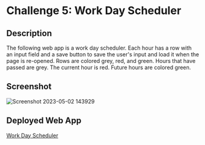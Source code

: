 # Challenge 5: Work Day Scheduler
## Description
The following web app is a work day scheduler. Each hour has a row with an input field and a save button to save the user's input and load it when the page is re-opened. Rows are colored grey, red, and green. Hours that have passed are grey. The current hour is red. Future hours are colored green.

## Screenshot
![Screenshot 2023-05-02 143929](https://user-images.githubusercontent.com/59628271/235568070-bbf085a5-3c52-4271-b1bd-55aa04b1ce2c.png)

## Deployed Web App
[Work Day Scheduler](https://cwchilvers.github.io/UCI-CBC-05-WorkDayScheduler/)
